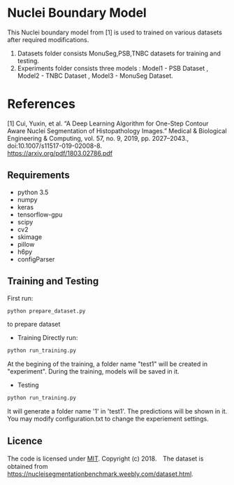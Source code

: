 # Nuclei Boundary Model
This Nuclei boundary model from [1] is used to trained on various datasets after required modifications. 
1. Datasets folder consists  MonuSeg,PSB,TNBC datasets for training and testing.
2. Experiments folder consists three models : Model1 - PSB Dataset , Model2 - TNBC Dataset , Model3 - MonuSeg Dataset. 


# References
[1] Cui, Yuxin, et al. “A Deep Learning Algorithm for One-Step Contour Aware Nuclei Segmentation of Histopathology Images.” Medical \& Biological Engineering \& Computing, vol. 57, no. 9, 2019, pp. 2027–2043., doi:10.1007/s11517-019-02008-8. <br>https://arxiv.org/pdf/1803.02786.pdf



## Requirements

* python 3.5
* numpy
* keras
* tensorflow-gpu
* scipy
* cv2
* skimage
* pillow
* h6py
* configParser


## Training and Testing
First run:

```python
python prepare_dataset.py 
```
to prepare dataset

* Training
Directly run:
```python
python run_training.py
```
At the begining of the training, a folder name "test1" will be created in "experiment". During the training, models will be saved in it. 
* Testing
```python
python run_training.py
```
It will generate a folder name '1' in 'test1'. The predictions will be shown in it.
You may modify configuration.txt to change the experiement settings.

## Licence
The code is licensed under [MIT](https://github.com/easycui/nuclei_segmentation/blob/master/LICENSE). Copyright (c) 2018.　The dataset is obtained from https://nucleisegmentationbenchmark.weebly.com/dataset.html.
